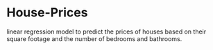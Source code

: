 # House-Prices
linear regression model to predict the prices of houses based on their square footage and the number of bedrooms and bathrooms.
